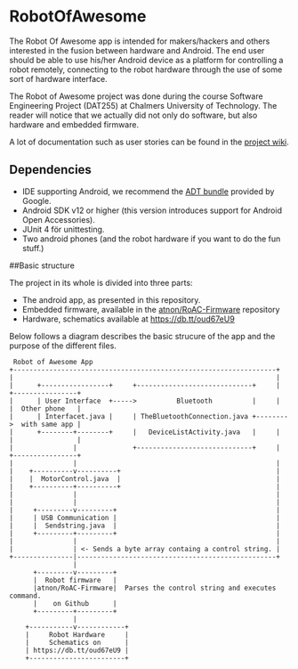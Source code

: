 RobotOfAwesome
==============
The Robot Of Awesome app is intended for makers/hackers and others interested in the fusion between hardware and Android. The end user should be able to use his/her Android device as a platform for controlling a robot remotely, connecting to the robot hardware through the use of some sort of hardware interface.

The Robot of Awesome project was done during the course Software Engineering Project (DAT255) at Chalmers University of Technology.
The reader will notice that we actually did not only do software, but also hardware and embedded firmware.

A lot of documentation such as user stories can be found in the [project wiki](https://github.com/atnon/RobotOfAwesome/wiki).

## Dependencies
* IDE supporting Android, we recommend the [ADT bundle](http://developer.android.com/sdk/index.html) provided by Google.
* Android SDK v12 or higher (this version introduces support for Android Open Accessories).
* JUnit 4 för unittesting.
* Two android phones (and the robot hardware if you want to do the fun stuff.)

##Basic structure

The project in its whole is divided into three parts:
* The android app, as presented in this repository.
* Embedded firmware, available in the [atnon/RoAC-Firmware](https://github.com/atnon/RoAC-Firmware) repository
* Hardware, schematics available at https://db.tt/oud67eU9

Below follows a diagram describes the basic strucure of the app and the purpose of the different files.
```
 Robot of Awesome App                                                               
+------------------------------------------------------------------+                    
|                                                                  |                    
|      +-----------------+     +-----------------------------+     |  +----------------+
|      | User Interface  +----->          Bluetooth          |     |  |  Other phone   |
|      | Interfacet.java |     | TheBluetoothConnection.java +-------->  with same app |
|      +--------+--------+     |   DeviceListActivity.java   |     |  |                |
|               |              +-----------------------------+     |  +----------------+
|               |                                                  |                    
|    +----------v----------+                                       |                    
|    |  MotorControl.java  |                                       |
|    +----------+----------+                                       |                    
|               |                                                  |                    
|               |                                                  |                    
|     +---------v---------+                                        |                    
|     | USB Communication |                                        |                    
|     |  Sendstring.java  |                                        |                    
|     +---------+---------+                                        |                    
|               |                                                  |     
|               | <- Sends a byte array containg a control string. |
+---------------|--------------------------------------------------+                    
                |                                                                   
      +---------v---------+                                                         
      |  Robot firmware   |                                                         
      |atnon/RoAC-Firmware|  Parses the control string and executes command.   
      |    on Github      |                                                         
      +---------+---------+                                                  
                |                                                                   
    +-----------v------------+                                                      
    |     Robot Hardware     |                                                      
    |     Schematics on      |                                                      
    | https://db.tt/oud67eU9 |                                                      
    +------------------------+                                                      

```
## 

